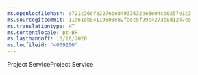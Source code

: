 ```yaml
---
ms.openlocfilehash: e721c36cfa227ebe84933632be3e04cb0257e1c3
ms.sourcegitcommit: 11a61db54119503e82faec5f99c4273e8d1247e5
ms.translationtype: HT
ms.contentlocale: pt-BR
ms.lasthandoff: 10/16/2020
ms.locfileid: "4069200"
---
```

<span data-ttu-id="db427-101">Project Service</span><span class="sxs-lookup"><span data-stu-id="db427-101">Project Service</span></span>
